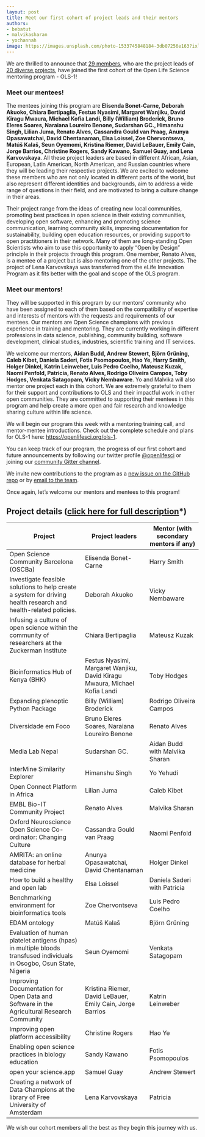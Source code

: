 ```yaml
---
layout: post
title: Meet our first cohort of project leads and their mentors
authors: 
- bebatut
- malvikasharan
- yochannah
image: https://images.unsplash.com/photo-1533745848184-3db07256e163?ixlib=rb-1.2.1&ixid=eyJhcHBfaWQiOjEyMDd9&auto=format&fit=crop&w=2389&q=80
---
```


We are thrilled to announce that [29 members](https://openlifesci.org/ols-1/projects-participants/#participants), who are the project leads of [20 diverse projects](https://openlifesci.org/ols-1/projects-participants/#projects), have joined the first cohort of the Open Life Science mentoring program - OLS-1!

### Meet our mentees!

The mentees joining this program are **Elisenda Bonet-Carne, Deborah Akuoko, Chiara Bertipaglia, Festus Nyasimi, Margaret Wanjiku, David Kiragu Mwaura, Michael Kofia Landi, Billy (William) Broderick, Bruno Eleres Soares, Naraiana Loureiro Benone, Sudarshan GC., Himanshu Singh, Lilian Juma, Renato Alves, Cassandra Gould van Praag, Anunya Opasawatchai, David Chentanaman, Elsa Loissel, Zoe Chervontseva, Matúš Kalaš, Seun Oyemomi, Kristina Riemer, David LeBauer, Emily Cain, Jorge Barrios, Christine Rogers, Sandy Kawano, Samuel Guay, and Lena Karvovskaya**. All these project leaders are based in different African, Asian, European, Latin American, North American, and Russian countries where they will be leading their respective projects. We are excited to welcome these members who are not only located in different parts of the world, but also represent different identities and backgrounds, aim to address a wide range of questions in their field, and are motivated to bring a culture change in their areas.

Their project range from the ideas of creating new local communities, promoting best practices in open science in their existing communities, developing open software, enhancing and promoting science communication, learning community skills, improving documentation for sustainability, building open education resources, or providing support to open practitioners in their network. Many of them are long-standing Open Scientists who aim to use this opportunity to apply “Open by Design” principle in their projects through this program. One member, Renato Alves, is a mentee of a project but is also mentoring one of the other projects. The project of Lena Karvovskaya was transferred from the eLife Innovation Program as it fits better with the goal and scope of the OLS program. 

### Meet our mentors!

They will be supported in this program by our mentors’ community who have been assigned to each of them based on the compatibility of expertise and interests of mentors with the requests and requirements of our mentees. Our mentors are Open Science champions with previous experience in training and mentoring. They are currently working in different professions in data science, publishing, community building, software development, clinical studies, industries, scientific training and IT services. 

We welcome our mentors, **Aidan Budd, Andrew Stewert, Björn Grüning, Caleb Kibet, Daniela Saderi, Fotis Psomopoulos, Hao Ye, Harry Smith, Holger Dinkel, Katrin Leinweber, Luis Pedro Coelho, Mateusz Kuzak, Naomi Penfold, Patricia, Renato Alves, Rodrigo Oliveira Campos, Toby Hodges, Venkata Satagopam, Vicky Nembaware**. Yo and Malvika will also mentor one project each in this cohort. We are extremely grateful to them for their support and contributions to OLS and their impactful work in other open communities. They are committed to supporting their mentees in this program and help create a more open and fair research and knowledge sharing culture within life science.

We will begin our program this week with a mentoring training call, and mentor-mentee introductions. Check out the complete schedule and plans for OLS-1 here: https://openlifesci.org/ols-1.

You can keep track of our program, the progress of our first cohort and future announcements by following our twitter profile [@openlifesci](https://twitter.com/openlifesci) or joining our [community Gitter channel](https://gitter.im/open-life-sci/community).

We invite new contributions to the program as a [new issue on the GitHub repo](https://github.com/open-life-science/open-life-science.github.io/issues) or by [email to the team](mailto:team@openlifesci.org).

Once again, let’s welcome our mentors and mentees to this program! 

## Project details ([click here for full description](https://openlifesci.org/ols-1/projects-participants/)*)

|Project | Project leaders | Mentor (with secondary mentors if any) |
|----------|-----------------------|------------|
| Open Science Community Barcelona (OSCBa) | Elisenda Bonet-Carne | Harry Smith |
| Investigate feasible solutions to help create a system for driving health research and health-related policies. | Deborah Akuoko | Vicky Nembaware |
| Infusing a culture of open science within the community of researchers at the Zuckerman Institute | Chiara Bertipaglia | Mateusz Kuzak |
| Bioinformatics Hub of Kenya (BHK) | Festus Nyasimi, Margaret Wanjiku, David Kiragu Mwaura, Michael Kofia Landi | Toby Hodges |
| Expanding plenoptic Python Package | Billy (William) Broderick | Rodrigo Oliveira Campos |
| Diversidade em Foco | Bruno Eleres Soares, Naraiana Loureiro Benone | Renato Alves |
| Media Lab Nepal | Sudarshan GC. | Aidan Budd with Malvika Sharan |
| InterMine Similarity Explorer | Himanshu Singh | Yo Yehudi |
| Open Connect Platform in Africa | Lilian Juma | Caleb Kibet |
| EMBL Bio-IT Community Project | Renato Alves | Malvika Sharan |
| Oxford Neuroscience Open Science Co-ordinator: Changing Culture | Cassandra Gould van Praag | Naomi Penfold |
| AMRITA: an online database for herbal medicine | Anunya Opasawatchai, David Chentanaman | Holger Dinkel |
| How to build a healthy and open lab | Elsa Loissel | Daniela Saderi with Patricia |
| Benchmarking environment for bioinformatics tools | Zoe Chervontseva | Luis Pedro Coelho |
| EDAM ontology | Matúš Kalaš | Björn Grüning |
| Evaluation of human platelet antigens (hpas) in multiple bloods transfused individuals in Osogbo, Osun State, Nigeria | Seun Oyemomi | Venkata Satagopam |
| Improving Documentation for Open Data and Software in the Agricultural Research Community | Kristina Riemer, David LeBauer, Emily Cain, Jorge Barrios | Katrin Leinweber |
| Improving open platform accessibility | Christine Rogers |	Hao Ye |
| Enabling open science practices in biology education | Sandy Kawano | Fotis Psomopoulos |
| open your science.app | Samuel Guay |	Andrew Stewert | 
| Creating a network of Data Champions at the library of Free University of Amsterdam | Lena Karvovskaya | Patricia |

We wish our cohort members all the best as they begin this journey with us.



